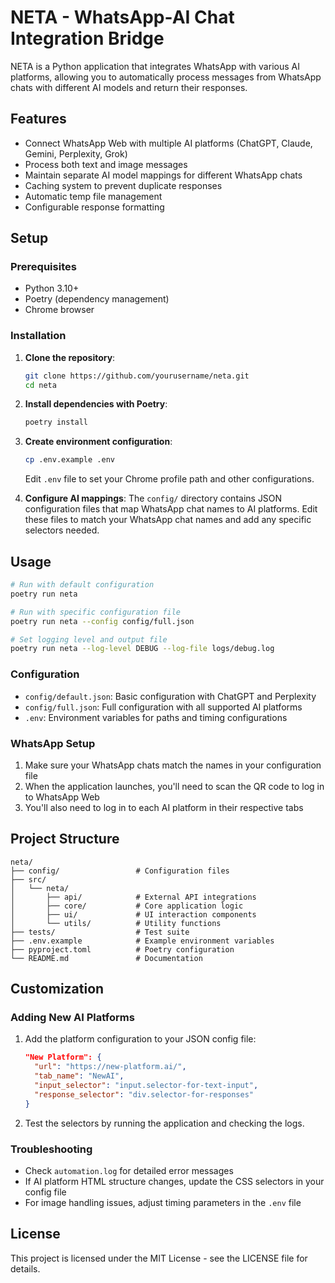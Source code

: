 # NETA - WhatsApp-AI Chat Integration Bridge

NETA is a Python application that integrates WhatsApp with various AI platforms, allowing you to automatically process messages from WhatsApp chats with different AI models and return their responses.

## Features

- Connect WhatsApp Web with multiple AI platforms (ChatGPT, Claude, Gemini, Perplexity, Grok)
- Process both text and image messages
- Maintain separate AI model mappings for different WhatsApp chats
- Caching system to prevent duplicate responses
- Automatic temp file management
- Configurable response formatting

## Setup

### Prerequisites

- Python 3.10+
- Poetry (dependency management)
- Chrome browser

### Installation

1. **Clone the repository**:
   ```bash
   git clone https://github.com/yourusername/neta.git
   cd neta
   ```

2. **Install dependencies with Poetry**:
   ```bash
   poetry install
   ```

3. **Create environment configuration**:
   ```bash
   cp .env.example .env
   ```
   Edit `.env` file to set your Chrome profile path and other configurations.

4. **Configure AI mappings**:
   The `config/` directory contains JSON configuration files that map WhatsApp chat names to AI platforms.
   Edit these files to match your WhatsApp chat names and add any specific selectors needed.

## Usage

```bash
# Run with default configuration
poetry run neta

# Run with specific configuration file
poetry run neta --config config/full.json

# Set logging level and output file
poetry run neta --log-level DEBUG --log-file logs/debug.log
```

### Configuration

- `config/default.json`: Basic configuration with ChatGPT and Perplexity
- `config/full.json`: Full configuration with all supported AI platforms
- `.env`: Environment variables for paths and timing configurations

### WhatsApp Setup

1. Make sure your WhatsApp chats match the names in your configuration file
2. When the application launches, you'll need to scan the QR code to log in to WhatsApp Web
3. You'll also need to log in to each AI platform in their respective tabs

## Project Structure

```
neta/
├── config/                 # Configuration files
├── src/
│   └── neta/
│       ├── api/            # External API integrations
│       ├── core/           # Core application logic
│       ├── ui/             # UI interaction components
│       └── utils/          # Utility functions
├── tests/                  # Test suite
├── .env.example            # Example environment variables
├── pyproject.toml          # Poetry configuration
└── README.md               # Documentation
```

## Customization

### Adding New AI Platforms

1. Add the platform configuration to your JSON config file:
   ```json
   "New Platform": {
     "url": "https://new-platform.ai/",
     "tab_name": "NewAI",
     "input_selector": "input.selector-for-text-input",
     "response_selector": "div.selector-for-responses"
   }
   ```

2. Test the selectors by running the application and checking the logs.

### Troubleshooting

- Check `automation.log` for detailed error messages
- If AI platform HTML structure changes, update the CSS selectors in your config file
- For image handling issues, adjust timing parameters in the `.env` file

## License

This project is licensed under the MIT License - see the LICENSE file for details.
